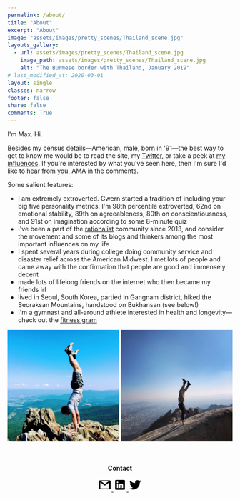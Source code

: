 ```yaml
---
permalink: /about/
title: "About"
excerpt: "About"
image: "assets/images/pretty_scenes/Thailand_scene.jpg"
layouts_gallery:
  - url: assets/images/pretty_scenes/Thailand_scene.jpg
    image_path: assets/images/pretty_scenes/Thailand_scene.jpg
    alt: "The Burmese border with Thailand, January 2019"
# last_modified_at: 2020-03-01
layout: single
classes: narrow
footer: false
share: false
comments: True
---
```


I'm Max. Hi.

Besides my census details—American, male, born in '91—the best way to get to know me would be to read the site, my [Twitter](https://twitter.com/maxefremov), or take a peek at [my influences](/influences). If you're interested by what you've seen here, then I'm sure I'd like to hear from you. AMA in the comments.

Some salient features:

- I am extremely extroverted. Gwern started a tradition of including your big five personality metrics: I'm 98th percentile extroverted, 62nd on emotional stability, 89th on agreeableness, 80th on conscientiousness, and 91st on imagination according to some 8-minute quiz
- I've been a part of the [rationalist](https://wiki.lesswrong.com/wiki/Rationalist_movement) community since 2013, and consider the movement and some of its blogs and thinkers among the most important influences on my life
- I spent several years during college doing community service and disaster relief across the American Midwest. I met lots of people and came away with the confirmation that people are good and immensely decent
- made lots of lifelong friends on the internet who then became my friends irl
- lived in Seoul, South Korea, partied in Gangnam district, hiked the Seoraksan Mountains, handstood on Bukhansan (see below!)
- I'm a gymnast and all-around athlete interested in health and longevity—check out the [fitness gram](https://www.instagram.com/maximally.me/)

<center>

<img src="/assets/images/handstands/shenandoah.jpg" alt="Shenendoah, Virgina" width="250"/>

<img src="/assets/images/handstands/bukhansan.jpg" alt="Bukhansan, Seoul, Korea" width="250"/>

<center>

<br>
<br>
<p><b>Contact</b></p>
<a href="mailto:maxim.efremov@gmail.com">
      <img alt="email" src="/assets/images/icons/gmail.png">
      
<a href="https://www.linkedin.com/in/maxim-efremov/">
      <img alt="LinkedIn" src="/assets/images/icons/linkedin.png">

<a href="http://www.twitter.com/maxefremov">
      <img alt="Twitter" src="/assets/images/icons/twitter.png">
<!-- 
<img src="/assets/images/icons/gmail.png">(mailto:maxim.efremov@gmail.com)
<img src="/assets/images/icons/linkedin.png">(https://www.linkedin.com/in/maxim-efremov/)
<img src="/assets/images/icons/twitter.png">(http://www.twitter.com/maxefremov) -->
